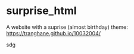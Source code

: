 # surprise_html
A website with a suprise (almost birthday) theme: https://tranghane.github.io/10032004/   
  
 <!-- asdfasdf --> 
 
 
   
 sdg
